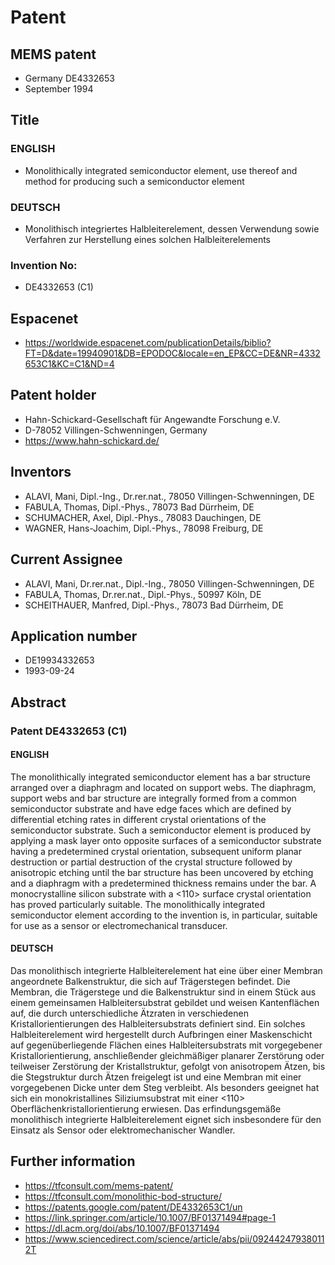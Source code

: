 # Patent

## MEMS patent
- Germany DE4332653
- September 1994 

## Title
### ENGLISH
- Monolithically integrated semiconductor element, use thereof and method for producing such a semiconductor element
### DEUTSCH
- Monolithisch integriertes Halbleiterelement, dessen Verwendung sowie Verfahren zur Herstellung eines solchen Halbleiterelements
### Invention No: 
- DE4332653 (C1)

## Espacenet 
- https://worldwide.espacenet.com/publicationDetails/biblio?FT=D&date=19940901&DB=EPODOC&locale=en_EP&CC=DE&NR=4332653C1&KC=C1&ND=4

## Patent holder 
- Hahn-Schickard-Gesellschaft für Angewandte Forschung e.V. 
- D-78052 Villingen-Schwenningen, Germany
- https://www.hahn-schickard.de/

## Inventors	
- ALAVI, Mani, Dipl.-Ing., Dr.rer.nat., 78050 Villingen-Schwenningen, DE 
- FABULA, Thomas, Dipl.-Phys., 78073 Bad Dürrheim, DE
- SCHUMACHER, Axel, Dipl.-Phys., 78083 Dauchingen, DE 
- WAGNER, Hans-Joachim, Dipl.-Phys., 78098 Freiburg, DE

## Current Assignee 
- ALAVI, Mani, Dr.rer.nat., Dipl.-Ing., 78050 Villingen-Schwenningen, DE 
- FABULA, Thomas, Dr.rer.nat., Dipl.-Phys., 50997 Köln, DE
- SCHEITHAUER, Manfred, Dipl.-Phys., 78073 Bad Dürrheim, DE

## Application number	
- DE19934332653
- 1993-09-24 

## Abstract 
### Patent DE4332653 (C1)

#### ENGLISH
The monolithically integrated semiconductor element has a bar structure arranged over a diaphragm and located on support webs. The diaphragm, support webs and bar structure are integrally formed from a common semiconductor substrate and have edge faces which are defined by differential etching rates in different crystal orientations of the semiconductor substrate. Such a semiconductor element is produced by applying a mask layer onto opposite surfaces of a semiconductor substrate having a predetermined crystal orientation, subsequent uniform planar destruction or partial destruction of the crystal structure followed by anisotropic etching until the bar structure has been uncovered by etching and a diaphragm with a predetermined thickness remains under the bar. A monocrystalline silicon substrate with a <110> surface crystal orientation has proved particularly suitable. The monolithically integrated semiconductor element according to the invention is, in particular, suitable for use as a sensor or electromechanical transducer.

#### DEUTSCH
Das monolithisch integrierte Halbleiterelement hat eine über einer Membran angeordnete Balkenstruktur, die sich auf Trägerstegen befindet. Die Membran, die Trägerstege und die Balkenstruktur sind in einem Stück aus einem gemeinsamen Halbleitersubstrat gebildet und weisen Kantenflächen auf, die durch unterschiedliche Ätzraten in verschiedenen Kristallorientierungen des Halbleitersubstrats definiert sind. Ein solches Halbleiterelement wird hergestellt durch Aufbringen einer Maskenschicht auf gegenüberliegende Flächen eines Halbleitersubstrats mit vorgegebener Kristallorientierung, anschließender gleichmäßiger planarer Zerstörung oder teilweiser Zerstörung der Kristallstruktur, gefolgt von anisotropem Ätzen, bis die Stegstruktur durch Ätzen freigelegt ist und eine Membran mit einer vorgegebenen Dicke unter dem Steg verbleibt. Als besonders geeignet hat sich ein monokristallines Siliziumsubstrat mit einer <110> Oberflächenkristallorientierung erwiesen. Das erfindungsgemäße monolithisch integrierte Halbleiterelement eignet sich insbesondere für den Einsatz als Sensor oder elektromechanischer Wandler.

## Further information
- https://tfconsult.com/mems-patent/
- https://tfconsult.com/monolithic-bod-structure/
- https://patents.google.com/patent/DE4332653C1/un
- https://link.springer.com/article/10.1007/BF01371494#page-1
- https://dl.acm.org/doi/abs/10.1007/BF01371494
- https://www.sciencedirect.com/science/article/abs/pii/092442479380112T
 


